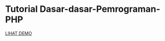 # Tutorial Dasar-dasar-Pemrograman-PHP

[LIHAT DEMO](https://ikouropmabin.github.io/tutorial-dasar-dasar-pemrograman-php/)
